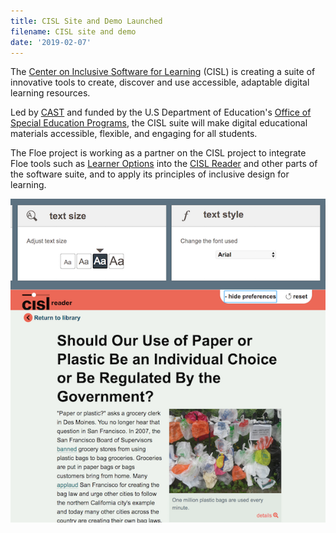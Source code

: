 ```yaml
---
title: CISL Site and Demo Launched
filename: CISL site and demo
date: '2019-02-07'
---
```

The [Center on Inclusive Software for Learning](http://cisl.cast.org/)
(CISL) is creating a suite of innovative tools to create, discover and use accessible,
adaptable digital learning resources.

Led by [CAST](http://www.cast.org/) and funded by the U.S Department of
Education's [Office of Special Education Programs](https://www2.ed.gov/about/offices/list/osers/osep/),
the CISL suite will make digital educational materials accessible, flexible, and engaging for all students.

The Floe project is working as a partner on the CISL project to integrate Floe tools
such as [Learner Options](https://build.fluidproject.org/infusion/demos/prefsFramework/) into the
[CISL Reader](http://cisl-demo.cast.org/index-readium.html?pub=serp-paper-or-plastic) and other parts of the software suite,
and to apply its principles of inclusive design for learning.

<a href="http://cisl-demo.cast.org/index-readium.html?pub=serp-paper-or-plastic">
<img src="images/CISL-reader.png" alt="Screenshot
of the CISL Reader demo" /></a>
